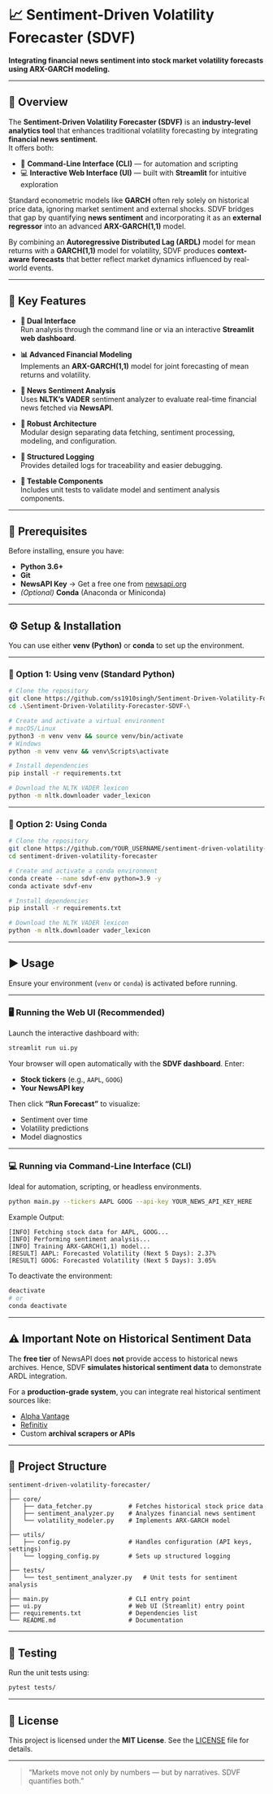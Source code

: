 # 📈 Sentiment-Driven Volatility Forecaster (SDVF)

**Integrating financial news sentiment into stock market volatility forecasts using ARX-GARCH modeling.**

---

## 🧠 Overview

The **Sentiment-Driven Volatility Forecaster (SDVF)** is an **industry-level analytics tool** that enhances traditional volatility forecasting by integrating **financial news sentiment**.  
It offers both:

- 🧩 **Command-Line Interface (CLI)** — for automation and scripting  
- 💻 **Interactive Web Interface (UI)** — built with **Streamlit** for intuitive exploration  

Standard econometric models like **GARCH** often rely solely on historical price data, ignoring market sentiment and external shocks. SDVF bridges that gap by quantifying **news sentiment** and incorporating it as an **external regressor** into an advanced **ARX-GARCH(1,1)** model.

By combining an **Autoregressive Distributed Lag (ARDL)** model for mean returns with a **GARCH(1,1)** model for volatility, SDVF produces **context-aware forecasts** that better reflect market dynamics influenced by real-world events.

---

## 🚀 Key Features

- **🧭 Dual Interface**  
  Run analysis through the command line or via an interactive **Streamlit web dashboard**.

- **📊 Advanced Financial Modeling**  
  Implements an **ARX-GARCH(1,1)** model for joint forecasting of mean returns and volatility.

- **📰 News Sentiment Analysis**  
  Uses **NLTK’s VADER** sentiment analyzer to evaluate real-time financial news fetched via **NewsAPI**.

- **🧩 Robust Architecture**  
  Modular design separating data fetching, sentiment processing, modeling, and configuration.

- **📜 Structured Logging**  
  Provides detailed logs for traceability and easier debugging.

- **🧪 Testable Components**  
  Includes unit tests to validate model and sentiment analysis components.

---

## 🧰 Prerequisites

Before installing, ensure you have:

- **Python 3.6+**
- **Git**
- **NewsAPI Key** → Get a free one from [newsapi.org](https://newsapi.org/)
- *(Optional)* **Conda** (Anaconda or Miniconda)

---

## ⚙️ Setup & Installation

You can use either **venv (Python)** or **conda** to set up the environment.

---

### 🔹 Option 1: Using venv (Standard Python)

```bash
# Clone the repository
git clone https://github.com/ss1910singh/Sentiment-Driven-Volatility-Forecaster-SDVF-.git
cd .\Sentiment-Driven-Volatility-Forecaster-SDVF-\

# Create and activate a virtual environment
# macOS/Linux
python3 -m venv venv && source venv/bin/activate
# Windows
python -m venv venv && venv\Scripts\activate

# Install dependencies
pip install -r requirements.txt

# Download the NLTK VADER lexicon
python -m nltk.downloader vader_lexicon
````

---

### 🔹 Option 2: Using Conda

```bash
# Clone the repository
git clone https://github.com/YOUR_USERNAME/sentiment-driven-volatility-forecaster.git
cd sentiment-driven-volatility-forecaster

# Create and activate a conda environment
conda create --name sdvf-env python=3.9 -y
conda activate sdvf-env

# Install dependencies
pip install -r requirements.txt

# Download the NLTK VADER lexicon
python -m nltk.downloader vader_lexicon
```

---

## ▶️ Usage

Ensure your environment (`venv` or `conda`) is activated before running.

---

### 🖥️ Running the Web UI (Recommended)

Launch the interactive dashboard with:

```bash
streamlit run ui.py
```

Your browser will open automatically with the **SDVF dashboard**.
Enter:

* **Stock tickers** (e.g., `AAPL`, `GOOG`)
* **Your NewsAPI key**

Then click **“Run Forecast”** to visualize:

* Sentiment over time
* Volatility predictions
* Model diagnostics

---

### 💻 Running via Command-Line Interface (CLI)

Ideal for automation, scripting, or headless environments.

```bash
python main.py --tickers AAPL GOOG --api-key YOUR_NEWS_API_KEY_HERE
```

Example Output:

```
[INFO] Fetching stock data for AAPL, GOOG...
[INFO] Performing sentiment analysis...
[INFO] Training ARX-GARCH(1,1) model...
[RESULT] AAPL: Forecasted Volatility (Next 5 Days): 2.37%
[RESULT] GOOG: Forecasted Volatility (Next 5 Days): 3.05%
```

To deactivate the environment:

```bash
deactivate
# or
conda deactivate
```

---

## ⚠️ Important Note on Historical Sentiment Data

The **free tier** of NewsAPI does **not** provide access to historical news archives.
Hence, SDVF **simulates historical sentiment data** to demonstrate ARDL integration.

For a **production-grade system**, you can integrate real historical sentiment sources like:

* [Alpha Vantage](https://www.alphavantage.co/)
* [Refinitiv](https://www.refinitiv.com/)
* Custom **archival scrapers or APIs**

---

## 🧩 Project Structure

```
sentiment-driven-volatility-forecaster/
│
├── core/
│   ├── data_fetcher.py          # Fetches historical stock price data
│   ├── sentiment_analyzer.py    # Analyzes financial news sentiment
│   └── volatility_modeler.py    # Implements ARX-GARCH model
│
├── utils/
│   ├── config.py                # Handles configuration (API keys, settings)
│   └── logging_config.py        # Sets up structured logging
│
├── tests/
│   └── test_sentiment_analyzer.py   # Unit tests for sentiment analysis
│
├── main.py                      # CLI entry point
├── ui.py                        # Web UI (Streamlit) entry point
├── requirements.txt             # Dependencies list
└── README.md                    # Documentation
```

---

## 🧪 Testing

Run the unit tests using:

```bash
pytest tests/
```

---

## 🧾 License

This project is licensed under the **MIT License**.
See the [LICENSE](LICENSE) file for details.

---

> “Markets move not only by numbers — but by narratives. SDVF quantifies both.”